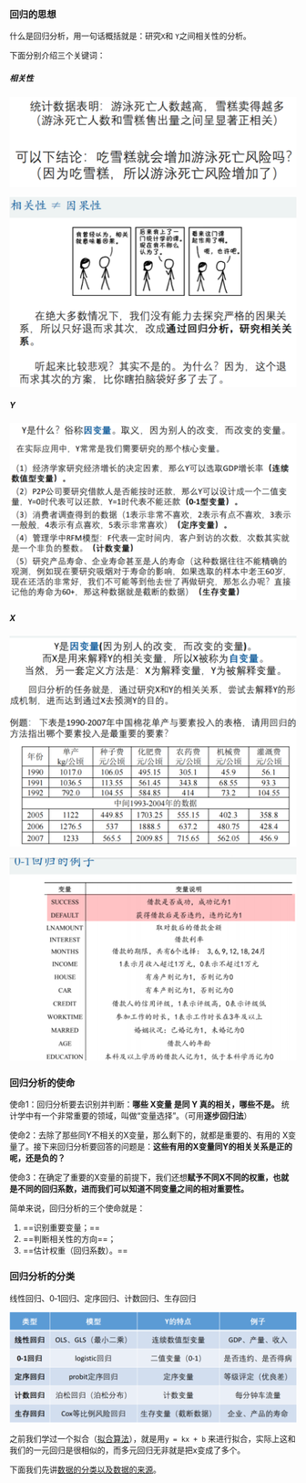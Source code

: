 
### 回归的思想

什么是回归分析，用一句话概括就是：研究`X`和 `Y`之间相关性的分析。


下面分别介绍三个关键词：
##### 相关性

![](../../../img/Pasted%20image%2020250821211531.png)

![](../../../img/Pasted%20image%2020250821211556.png)

##### Y

![](../../../img/Pasted%20image%2020250821211700.png)

##### X

![](../../../img/Pasted%20image%2020250821212211.png)

![](../../../img/Pasted%20image%2020250821212354.png)


### 回归分析的使命

使命1：回归分析要去识别并判断：**哪些 X变量 是同 Y 真的相关，哪些不是。** 统计学中有一个非常重要的领域，叫做“变量选择”。（可用**逐步回归法**）

使命2：去除了那些同Y不相关的X变量，那么剩下的，就都是重要的、有用的 X变量了。接下来回归分析要回答的问题是：**这些有用的X变量同Y的相关关系是正的呢，还是负的？**

使命3：在确定了重要的X变量的前提下，我们还想**赋予不同X不同的权重，也就是不同的回归系数，进而我们可以知道不同变量之间的相对重要性。**

简单来说，回归分析的三个使命就是：

1. ==识别重要变量；==
2. ==判断相关性的方向==；
3. ==估计权重（回归系数）。==


### 回归分析的分类

线性回归、0‐1回归、定序回归、计数回归、生存回归

![](../../../img/Pasted%20image%2020250821212931.png)

之前我们学过一个拟合（[拟合算法](../拟合算法.md)），就是用`y = kx + b` 来进行拟合，实际上这和我们的一元回归是很相似的，而多元回归无非就是把x变成了多个。

下面我们先讲[数据的分类以及数据的来源](数据的分类以及数据的来源.md)。